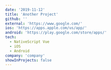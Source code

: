 ```yaml
---
date: '2019-11-12'
title: 'Another Project'
github: ''
external: 'https://www.google.com/'
ios: 'https://apps.apple.com/us/app/'
android: 'https://play.google.com/store/apps/'
tech:
  - NativeScript Vue
  - iOS
  - Android
company: 'company'
showInProjects: false
---
```

